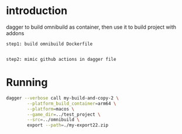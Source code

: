 # introduction

dagger to build omnibuild as container, then use it to build project with addons

```
step1: build omnibuild Dockerfile


step2: mimic github actions in dagger file

```


# Running

```bash
dagger --verbose call my-build-and-copy-2 \
        --platform_build_container=arm64 \
        --platform=macos \
        --game_dir=../test_project \
        --src=../omnibuild \
        export --path=./my-export22.zip
```